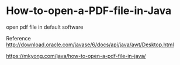 # How-to-open-a-PDF-file-in-Java
open pdf file in default software

Reference
http://download.oracle.com/javase/6/docs/api/java/awt/Desktop.html

https://mkyong.com/java/how-to-open-a-pdf-file-in-java/
